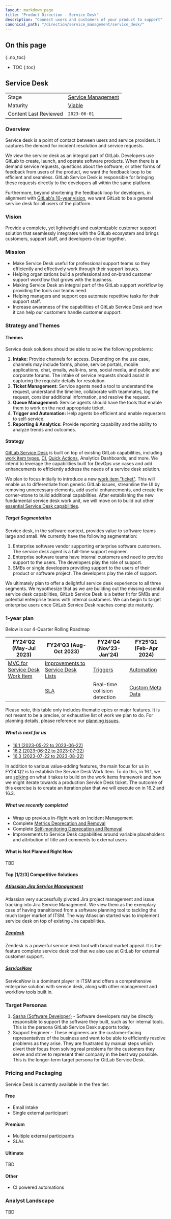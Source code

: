 ```yaml
---
layout: markdown_page
title: "Product Direction - Service Desk"
description: "Connect users and customers of your product to support"
canonical_path: "/direction/service_management/service_desk/"
---
```


## On this page

{:.no_toc}

- TOC
{:toc}

## Service Desk

| | |
| --- | --- |
| Stage | [Service Management](/direction/service_management/) |
| Maturity | [Viable](/direction/maturity/) |
| Content Last Reviewed | `2023-06-01` |

### Overview

Service desk is a point of contact between users and service providers. It captures the demand for incident resolution and service requests.

We view the service desk as an integral part of GitLab. Developers use GitLab to create, launch, and operate software products. When there is a demand service requests, questions about the software, or other forms of feedback from users of the product, we want the feedback loop to be efficient and seamless. GitLab Service Desk is responsible for bringing these requests directly to the developers all within the same platform.

Furthermore, beyond shortening the feedback loop for developers, in alignment with [GitLab's 10-year vision](/company/vision/#vision), we want GitLab to be a general service desk for all users of the platform.  

### Vision

Provide a complete, yet lightweight and customizable customer support solution that seamlessly integrates with the GitLab ecosystem and brings customers, support staff, and developers closer together.

### Mission

- Make Service Desk useful for professional support teams so they efficiently and effectively work through their support issues.
- Helping organizations build a professional and on-brand customer support workflow that grows with the business.
- Making Service Desk an integral part of the GitLab support workflow by providing the tools our teams need.
- Helping managers and support ops automate repetitive tasks for their support staff.
- Increase awareness of the capabilities of GitLab Service Desk and how it can help our customers handle customer support.

### Strategy and Themes
<!-- Capture the main problems to be solved in the market (themes). Describe how you intend to solve these with GitLab (strategy). Provide enough context that someone unfamiliar with the details of the category can understand what is being discussed. -->

#### Themes

Service desk solutions should be able to solve the following problems:

1. **Intake:** Provide channels for access. Depending on the use case, channels may include forms, phone, service portals, mobile applications, chat, emails, walk-ins, sms, social media, and public and corporate forums. The intake of service requests should assist in capturing the requisite details for resolution.
1. **Ticket Management:** Service agents need a tool to understand the request, understand the timeline, collaborate with teammates, log the request, consider additional information, and resolve the request.
1. **Queue Management:** Service agents should have the tools that enable them to work on the next appropriate ticket.
1. **Trigger and Automation:** Help agents be efficient and enable requesters to self-service.
1. **Reporting & Analytics:** Provide reporting capability and the ability to analyze trends and outcomes.

#### Strategy

[GitLab Service Desk](https://docs.gitlab.com/ee/user/project/service_desk/) is built on top of existing GitLab capabilities, including [work item types](https://docs.gitlab.com/ee/development/work_items.html), [CI](https://docs.gitlab.com/ee/ci/), [Quick Actions](https://docs.gitlab.com/ee/user/project/quick_actions.html), Analytics Dashboards, and more. We intend to leverage the capabilities built for DevOps use cases and add enhancements to efficiently address the needs of a service desk solution.

We plan to focus initially to introduce a new [work item "ticket"](https://gitlab.com/groups/gitlab-org/-/epics/10419). This will enable us to differentiate from generic GitLab issues, streamline the UI by removing unnecessary elements, add useful enhancements, and create the corner-stone to build additional capabilities. 
After establishing the new fundamental service desk work unit, we will move on to build out other [essential Service Desk capabilities](https://gitlab.com/groups/gitlab-org/-/epics/8769).

##### Target Segmentation

Service desk, in the software context, provides value to software teams large and small. We currently have the following segmentation:

1. Enterprise software vendor supporting enterprise software customers. The service desk agent is a full-time support engineer.
1. Enterprise software teams have internal customers and need to provide support to the users. The developers play the role of support.
1. SMBs or single developers providing support to the users of their product or software project. The developers play the role of support.

We ultimately plan to offer a delightful service desk experience to all three segments. We hypothesize that as we are building out the missing essential service desk capabilities, GitLab Service Desk is a better fit for SMBs and potential enterprise teams with internal customers. We can begin to target enterprise users once GitLab Service Desk reaches complete maturity.

### 1-year plan

Below is our 4-Quarter Rolling Roadmap

<!-- Roadmap should be updated at least quarterly -->

| FY24'Q2 (May-Jul 2023) | FY24'Q3 (Aug-Oct 2023) | FY24'Q4 (Nov'23-Jan'24) | FY25'Q1 (Feb-Apr 2024) |
|------------------------|------------------------|-------------------------|------------------------|
| [MVC for Service Desk Work Item](https://gitlab.com/groups/gitlab-org/-/epics/10419) | [Improvements to Service Desk Lists](https://gitlab.com/groups/gitlab-org/-/epics/10706) | [Triggers](https://gitlab.com/gitlab-org/gitlab/-/issues/413709) | [Automation](https://gitlab.com/gitlab-org/gitlab/-/issues/413710) |
| | [SLA](https://gitlab.com/groups/gitlab-org/-/epics/8828) | Real-time collision detection | [Custom Meta Data](https://gitlab.com/groups/gitlab-org/-/epics/10442) |

Please note, this table only includes thematic epics or major features. It is not meant to be a precise, or exhaustive list of work we plan to do. For planning details, please reference our [planning issues](https://gitlab.com/gitlab-org/monitor/respond/-/issues/?sort=closed_at&state=opened&search=Planning%20issue).

##### What is next for us

<!-- We list the next 3 planning issues here. This section should be updated monthly. We also list major themes that we are working on next. -->

- [16.1 (2023-05-22 to 2023-06-22)](https://gitlab.com/gitlab-org/monitor/respond/-/issues/208)
- [16.2 (2023-06-22 to 2023-07-22)](https://gitlab.com/gitlab-org/monitor/respond/-/issues/209)
- [16.3 (2023-07-22 to 2023-08-22)](https://gitlab.com/gitlab-org/monitor/respond/-/issues/245)

In addition to various value-adding features, the main focus for us in FY24'Q2 is to establish the Service Desk Work Item. To do this, in 16.1, we are [spiking](https://gitlab.com/gitlab-org/gitlab/-/issues/412055) on what it takes to build on the work items framework and how we might iterate towards a production Service Desk ticket. The outcome of this exercise is to create an iteration plan that we will execute on in 16.2 and 16.3. 

##### What we recently completed

- Wrap up previous in-flight work on Incident Management
- Complete [Metrics Deprecation and Removal](https://gitlab.com/groups/gitlab-org/-/epics/10107)
- Complete [Self-monitoring Deprecation and Removal](https://gitlab.com/groups/gitlab-org/-/epics/10030)
- Improvements to Service Desk capabilities around variable placeholders and attribution of title and comments to external users

#### What is Not Planned Right Now
<!--  Often it's just as important to talk about what you're not doing as it is to
discuss what you are. This section should include items that people might hope or think
we are working on as part of the category, but aren't, and it should help them understand why that's the case.
Also, thinking through these items can often help you catch something that you should
do. We should limit this to a few items that are at a high enough level so
someone with not a lot of detailed information about the product can understand -->

TBD

#### Top [1/2/3] Competitive Solutions
<!-- PMs can choose to highlight a primary BIC competitor--or more if no single clear winner in the category exists; in this section, we should indicate: 1. name of a competitive product, 2. links to marketing website and documentation, 3. why we view them as the primary BIC competitor -->

##### [Atlassian Jira Service Management](https://www.atlassian.com/software/jira/service-management)

Atlassian very successfully pivoted Jira project management and issue tracking into Jira Service Management. We view them as the exemplary case of having transitioned from a software planning tool to tackling the much larger market of ITSM. The way Atlassian started was to implement service desk on top of existing Jira capabilities.

##### [Zendesk](https://www.zendesk.com/)

Zendesk is a powerful service desk tool with broad market appeal. It is the feature complete service desk tool that we also use at GitLab for external customer support. 

##### [ServiceNow](https://www.servicenow.com/)

ServiceNow is a dominant player in ITSM and offers a comprehensive enterprise solution with service desk, along with other management and workflow tools built in. 

### Target Personas
<!--
List the personas (https://about.gitlab.com/handbook/marketing/strategic-marketing/roles-personas#user-personas) involved in this category.

Look for differences in users' goals or uses that would affect their use of the product. Separate users and customers into different types based on those differences that make a difference.
-->

1. [Sasha (Software Developer)](https://about.gitlab.com/handbook/product/personas/#sasha-software-developer) - Software developers may be directly responsible to support the software they built, such as for internal tools. This is the persona GitLab Service Desk supports today.
1. Support Engineer - These engineers are the customer-facing representatives of the business and want to be able to efficiently resolve problems as they arise. They are frustrated by manual steps which divert their focus from solving real problems for the customers they serve and strive to represent their company in the best way possible. This is the longer-term target persona for GitLab Service Desk.

### Pricing and Packaging

Service Desk is currently available in the free tier.

#### Free

- Email intake
- Single external participant

#### Premium

- Multiple external participants
- SLAs

#### Ultimate

TBD

#### Other

- CI powered automations

### Analyst Landscape

TBD

